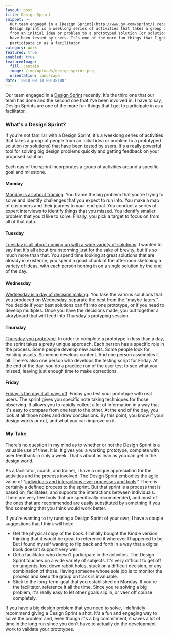 ```yaml
---
layout: post
title: Design Sprint
snippet: >-
  Our team engaged in a [Design Sprint](http://www.gv.com/sprint/) recently. A
  Design Sprint is a weeklong series of activities that takes a group of people
  from an initial idea or problem to a prototyped solution (or solutions) that
  have been tested by users. It's one of the more fun things that I get to
  participate in as a facilitator.
category: Work
featured: true
enabled: true
featuredImage:
  fill: contain
  image: /img/uploads/design-sprint.png
  orientation: landscape
date: '2018-08-13 09:38:00'
---
```

Our team engaged in a [Design Sprint](http://www.gv.com/sprint/) recently.  It's the third one that our team has done and the second one that I've been involved in. I have to say, Design Sprints are one of the more fun things that I get to participate in as a facilitator. 

### What's a Design Sprint?

If you're not familiar with a Design Sprint, it's a weeklong series of activities that takes a group of people from an initial idea or problem to a prototyped solution (or solutions) that have been tested by users. It's a really powerful tool for solving big design problems quickly and getting feedback on your proposed solution. 

Each day of the sprint incorporates a group of activities around a specific goal and milestone.

#### Monday

[Monday is all about framing](https://library.gv.com/sprint-week-monday-4bf0606b5c81). You frame the big problem that you're trying to solve and identify challenges that you expect to run into. You make a map of customers and their journey to your end goal. You conduct a series of expert interviews to identify things that you missed. You  identify smaller problem that you'd like to solve. Finally, you pick a target to focus on from all of that data.

#### Tuesday

[Tuesday is all about coming up with a wide variety of solutions](https://library.gv.com/sprint-week-tuesday-d22b30f905c3). I wanted to say that it's all about brainstorming just for the sake of brevity, but it's so much more than that. You spend time looking at great solutions that are already in existence, you spend a good chunk of the afternoon sketching a variety of ideas, with each person honing in on a single solution by the end of the day. 

#### Wednesday

[Wednesday is a day of decision making](https://library.gv.com/sprint-week-wednesday-900fe3f2c26e). You take the various solutions that you produced on Wednesday, separate the best from the "maybe-laters." You decide if your best solutions can fit into one prototype, or if you need to develop multiples. Once you have the decisions made, you put together a storyboard that will feed into Thursday's protyping session.

#### Thursday

[Thursday you prototype](https://library.gv.com/sprint-week-thursday-df8d7c8c0555). In order to complete a prototype in less than a day, the sprint takes a pretty unique approach. Each person has a specific role in the process. Some people develop new assets. Some people look for existing assets. Someone develops content. And one person assembles it all. There's also one person who develops the testing script for Friday. At the end of the day, you do a practice run of the user test to see what you missed, leaving just enough time to make corrections.

#### Friday

[Friday is the day it all pays off](https://library.gv.com/sprint-week-friday-7f66b4194137). Friday you test your prototype with real users. The sprint gives you specific note taking techniques for those observing. It allows you to rapidly collect a lot of information in a way that it's easy to compare from one test to the other. At the end of the day, you look at all those notes and draw conclusions. By this point, you know if your design works or not, and what you can improve on it.

### My Take

There's no question in my mind as to whether or not the Design Sprint is a valuable use of time. It is. It gives you a working prototype, complete with user feedback in only a week. That's about as lean as you can get in the design world. 

As a facilitator, coach, and trainer, I have a unique appreciation for the activities and the process involved. The Design Sprint embodies the agile value of "[individuals and interactions over processes and tools](http://agilemanifesto.org/)." There is certainly a defined process to the sprint. But that sprint is a process that is based on, facilitates, and supports the interactions between individuals. There are very few tools that are specifically recommended, and most of the ones that are recommended are easily substituted by something if you find something that you think would work better.

If you're wanting to try running a Design Sprint of your own, I have a couple suggestions that I think will help:

* Get the physical copy of the book. I initially bought the Kindle version thinking that it would be great to reference it wherever I happened to be. But I found myself wanting to flip back and forth in a way that a digital book doesn't support very well.
* Get a facilitator who doesn't participate in the activities. The Design Sprint touches on a wide variety of subjects. It's very difficult to get off on tangents, lost down rabbit holes, stuck on a difficult decision, or any combination of those. Having someone whose sole job is to monitor the process and keep the group on track is invaluable.  
* Stick to the long-term-goal that you established on Monday. If you're the facilitator, reference it all the time. Since you're solving a big problem, it's really easy to let other goals slip in, or veer off course completely. 

If you have a big design problem that you need to solve, I definitely recommend giving a Design Sprint a shot. It's a fun and engaging way to solve the problem and, even though it's a big commitment, it saves a lot of time in the long run since you don't have to actually do the development work to validate your prototypes.
